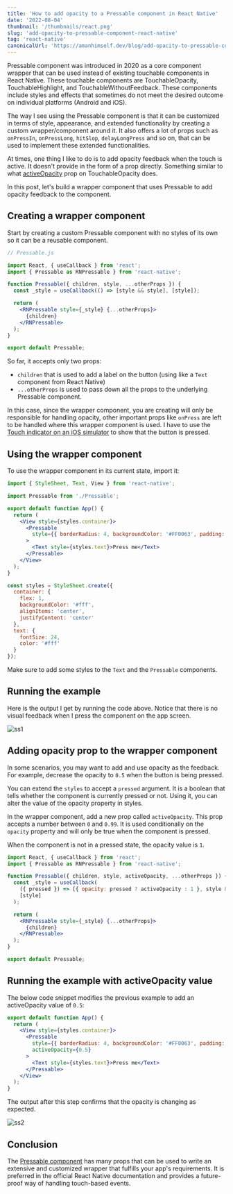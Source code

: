```yaml
---
title: 'How to add opacity to a Pressable component in React Native'
date: '2022-08-04'
thumbnail: '/thumbnails/react.png'
slug: 'add-opacity-to-pressable-component-react-native'
tag: 'react-native'
canonicalUrl: 'https://amanhimself.dev/blog/add-opacity-to-pressable-component-react-native/'
---
```


Pressable component was introduced in 2020 as a core component wrapper that can be used instead of existing touchable components in React Native. These touchable components are TouchableOpacity, TouchableHighlight, and TouchableWithoutFeedback. These components include styles and effects that sometimes do not meet the desired outcome on individual platforms (Android and iOS).

The way I see using the Pressable component is that it can be customized in terms of style, appearance, and extended functionality by creating a custom wrapper/component around it. It also offers a lot of props such as `onPressIn`, `onPressLong`, `hitSlop`, `delayLongPress` and so on, that can be used to implement these extended functionalities.

At times, one thing I like to do is to add opacity feedback when the touch is active. It doesn't provide in the form of a prop directly. Something similar to what [activeOpacity](https://reactnative.dev/docs/touchableopacity#activeopacity) prop on TouchableOpacity does.

In this post, let's build a wrapper component that uses Pressable to add opacity feedback to the component.

## Creating a wrapper component

Start by creating a custom Pressable component with no styles of its own so it can be a reusable component.

```jsx
// Pressable.js

import React, { useCallback } from 'react';
import { Pressable as RNPressable } from 'react-native';

function Pressable({ children, style, ...otherProps }) {
  const _style = useCallback(() => [style && style], [style]);

  return (
    <RNPressable style={_style} {...otherProps}>
      {children}
    </RNPressable>
  );
}

export default Pressable;
```

So far, it accepts only two props:

- `children` that is used to add a label on the button (using like a `Text` component from React Native)
- `...otherProps` is used to pass down all the props to the underlying Pressable component.

In this case, since the wrapper component, you are creating will only be responsible for handling opacity, other important props like `onPress` are left to be handled where this wrapper component is used. I have to use the [Touch indicator on an iOS simulator](https://amanhimself.dev/blog/show-touch-indicator-on-ios-simulator/) to show that the button is pressed.

## Using the wrapper component

To use the wrapper component in its current state, import it:

```jsx
import { StyleSheet, Text, View } from 'react-native';

import Pressable from './Pressable';

export default function App() {
  return (
    <View style={styles.container}>
      <Pressable
        style={{ borderRadius: 4, backgroundColor: '#FF0063', padding: 8 }}
      >
        <Text style={styles.text}>Press me</Text>
      </Pressable>
    </View>
  );
}

const styles = StyleSheet.create({
  container: {
    flex: 1,
    backgroundColor: '#fff',
    alignItems: 'center',
    justifyContent: 'center'
  },
  text: {
    fontSize: 24,
    color: '#fff'
  }
});
```

Make sure to add some styles to the `Text` and the `Pressable` components.

## Running the example

Here is the output I get by running the code above. Notice that there is no visual feedback when I press the component on the app screen.

![ss1](https://i.imgur.com/XcLXQbn.gif)

## Adding opacity prop to the wrapper component

In some scenarios, you may want to add and use opacity as the feedback. For example, decrease the opacity to `0.5` when the button is being pressed.

You can extend the `styles` to accept a `pressed` argument. It is a boolean that tells whether the component is currently pressed or not. Using it, you can alter the value of the opacity property in styles.

In the wrapper component, add a new prop called `activeOpacity`. This prop accepts a number between `0` and `0.99`. It is used conditionally on the `opacity` property and will only be true when the component is pressed.

When the component is not in a pressed state, the opacity value is `1`.

```jsx
import React, { useCallback } from 'react';
import { Pressable as RNPressable } from 'react-native';

function Pressable({ children, style, activeOpacity, ...otherProps }) {
  const _style = useCallback(
    ({ pressed }) => [{ opacity: pressed ? activeOpacity : 1 }, style && style],
    [style]
  );

  return (
    <RNPressable style={_style} {...otherProps}>
      {children}
    </RNPressable>
  );
}

export default Pressable;
```

## Running the example with activeOpacity value

The below code snippet modifies the previous example to add an activeOpacity value of `0.5`:

```jsx
export default function App() {
  return (
    <View style={styles.container}>
      <Pressable
        style={{ borderRadius: 4, backgroundColor: '#FF0063', padding: 8 }}
        activeOpacity={0.5}
      >
        <Text style={styles.text}>Press me</Text>
      </Pressable>
    </View>
  );
}
```

The output after this step confirms that the opacity is changing as expected.

![ss2](https://i.imgur.com/LDyiXIu.gif)

## Conclusion

The [Pressable component](https://reactnative.dev/docs/pressable) has many props that can be used to write an extensive and customized wrapper that fulfills your app's requirements. It is preferred in the official React Native documentation and provides a future-proof way of handling touch-based events.
